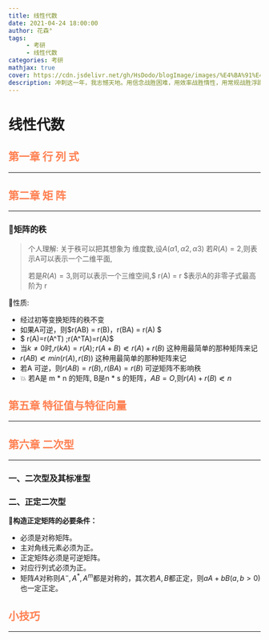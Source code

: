 ```yaml
---
title: 线性代数
date: 2021-04-24 18:00:00
author: 花森°
tags: 
     - 考研
     - 线性代数
categories: 考研
mathjax: true
cover: https://cdn.jsdelivr.net/gh/HsDodo/blogImage/images/%E4%BA%91%E4%B8%AD%E5%A3%81%E7%BA%B8.jpg
description: 冲刺这一年，我志憾天地。用信念战胜困难，用效率战胜惰性，用常规战胜浮躁。激情似火，心静如水。全力拼搏每一天，专注高效每一节，聚精会神每一分。付出非常之努力，收获非常之进步。冲刺这一年，决胜这一生;冲刺这一年，幸福八十年;冲刺这一年，全家尽欢颜!
---
```


# 线性代数

## <font color='#ff7f50'>第一章 行  列  式</font>

-----



## <font color='#ff7f50'>第二章 矩	 阵 </font>
----
### 💫矩阵的秩

> 个人理解: 关于秩可以把其想象为 维度数,设$A(α1,α2,α3)$ 若$R(A) =2$,则表示A可以表示一个二维平面,
>
> 若是$R(A)=3$,则可以表示一个三维空间,$ r(A) = r $表示A的非零子式最高阶为 r

 🍖性质:

- 经过初等变换矩阵的秩不变
- 如果A可逆，则$r(AB) = r(B)，r(BA) = r(A) $
- $ r(A)=r(A^T) ;r(A^TA)=r(A)$   
- 当$k\ne0$时,$r(kA)=r(A);r(A+B)\eqslantless r(A)+r(B)$    这种用最简单的那种矩阵来记
- $r(AB) \eqslantless min(r(A),r(B))$  这种用最简单的那种矩阵来记
- 若A 可逆，则$r(AB) = r(B) ,r(BA)=r(B)$  可逆矩阵不影响秩
- 💥 若A是 m * n 的矩阵, B是n * s 的矩阵，$AB= O$,则$r(A)+r(B)\eqslantless n$

##  <font color='#ff7f50'>第五章 特征值与特征向量</font>

----













## <font color='#ff7f50'>第六章 二次型</font>

----

### 一、二次型及其标准型

### 二、正定二次型

💫__构造正定矩阵的必要条件：__

- 必须是对称矩阵。
- 主对角线元素必须为正。
- 正定矩阵必须是可逆矩阵。
- 对应行列式必须为正。
- 矩阵$A$对称则$A^-,A^*,A^m$都是对称的，其次若$A,B$都正定，则$aA+bB (a,b>0)$也一定正定。





 ## <font color='#ff7f50'>小技巧</font>

---

